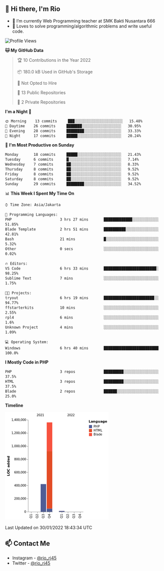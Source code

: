 ## 👋 Hi there, I'm Rio 

-  🔭 I’m currently Web Programming teacher at SMK Bakti Nusantara 666
-  💬 Loves to solve programming/algorithmic problems and write useful code.

<!--START_SECTION:waka-->
![Profile Views](http://img.shields.io/badge/Profile%20Views-1-blue)

**🐱 My GitHub Data** 

> 🏆 10 Contributions in the Year 2022
 > 
> 📦 180.0 kB Used in GitHub's Storage 
 > 
> 🚫 Not Opted to Hire
 > 
> 📜 13 Public Repositories 
 > 
> 🔑 2 Private Repositories  
 > 
**I'm a Night 🦉** 

```text
🌞 Morning    13 commits     ███░░░░░░░░░░░░░░░░░░░░░░   15.48% 
🌆 Daytime    26 commits     ███████░░░░░░░░░░░░░░░░░░   30.95% 
🌃 Evening    28 commits     ████████░░░░░░░░░░░░░░░░░   33.33% 
🌙 Night      17 commits     █████░░░░░░░░░░░░░░░░░░░░   20.24%

```
📅 **I'm Most Productive on Sunday** 

```text
Monday       18 commits     █████░░░░░░░░░░░░░░░░░░░░   21.43% 
Tuesday      6 commits      █░░░░░░░░░░░░░░░░░░░░░░░░   7.14% 
Wednesday    7 commits      ██░░░░░░░░░░░░░░░░░░░░░░░   8.33% 
Thursday     8 commits      ██░░░░░░░░░░░░░░░░░░░░░░░   9.52% 
Friday       8 commits      ██░░░░░░░░░░░░░░░░░░░░░░░   9.52% 
Saturday     8 commits      ██░░░░░░░░░░░░░░░░░░░░░░░   9.52% 
Sunday       29 commits     ████████░░░░░░░░░░░░░░░░░   34.52%

```


📊 **This Week I Spent My Time On** 

```text
⌚︎ Time Zone: Asia/Jakarta

💬 Programming Languages: 
PHP                      3 hrs 27 mins       █████████████░░░░░░░░░░░░   51.85% 
Blade Template           2 hrs 51 mins       ██████████░░░░░░░░░░░░░░░   42.81% 
Bash                     21 mins             █░░░░░░░░░░░░░░░░░░░░░░░░   5.32% 
Other                    0 secs              ░░░░░░░░░░░░░░░░░░░░░░░░░   0.02%

🔥 Editors: 
VS Code                  6 hrs 33 mins       ████████████████████████░   98.25% 
Sublime Text             7 mins              ░░░░░░░░░░░░░░░░░░░░░░░░░   1.75%

🐱‍💻 Projects: 
tryout                   6 hrs 19 mins       ███████████████████████░░   94.77% 
ffstarterkits            10 mins             ░░░░░░░░░░░░░░░░░░░░░░░░░   2.55% 
rpl4                     6 mins              ░░░░░░░░░░░░░░░░░░░░░░░░░   1.6% 
Unknown Project          4 mins              ░░░░░░░░░░░░░░░░░░░░░░░░░   1.09%

💻 Operating System: 
Windows                  6 hrs 40 mins       █████████████████████████   100.0%

```

**I Mostly Code in PHP** 

```text
PHP                      3 repos             █████████░░░░░░░░░░░░░░░░   37.5% 
HTML                     3 repos             █████████░░░░░░░░░░░░░░░░   37.5% 
Blade                    2 repos             ██████░░░░░░░░░░░░░░░░░░░   25.0%

```


**Timeline**

![Chart not found](https://raw.githubusercontent.com/neushepa/neushepa/main/charts/bar_graph.png) 


 Last Updated on 30/01/2022 18:43:34 UTC
<!--END_SECTION:waka-->

## 📫 Contact Me
- Instagram - [@rio_rj45](https://www.instagram.com/rio_rj45/)
- Twitter - [@rio_rj45](https://twitter.com/rio_rj45)
